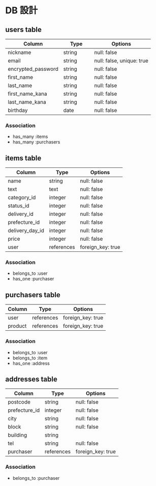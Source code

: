# DB 設計

## users table

| Column             | Type                | Options                  |
|--------------------|---------------------|--------------------------|
| nickname           | string              | null: false              |
| email              | string              | null: false, unique: true|
| encrypted_password | string              | null: false              |
| first_name         | string              | null: false              |
| last_name          | string              | null: false              |
| first_name_kana    | string              | null: false              |
| last_name_kana     | string              | null: false              |
| birthday           | date　　　           | null: false              |



### Association

* has_many :items
* has_many :purchasers



## items table

| Column                              | Type       | Options           |
|-------------------------------------|------------|-------------------|
| name                                | string     | null: false       |
| text                                | text       | null: false       |
| category_id                         | integer    | null: false       |
| status_id                           | integer    | null: false       |
| delivery_id                         | integer    | null: false       |
| prefecture_id                       | integer    | null: false       |
| delivery_day_id                     | integer    | null: false       |
| price                               | integer    | null: false       |
| user                                | references | foreign_key: true |


### Association

- belongs_to :user
- has_one :purchaser



## purchasers table

| Column      | Type       | Options           |
|-------------|------------|-------------------|
| user        | references | foreign_key: true |
| product     | references | foreign_key: true |


### Association

- belongs_to :user
- belongs_to :item
- has_one :address



## addresses table

| Column         | Type       | Options              |
|----------------|------------|----------------------|
| postcode       | string     | null: false          |
| prefecture_id  | integer    | null: false          |
| city           | string     | null: false          |
| block          | string     | null: false          |
| building       | string     |                      |
| tel            | string     | null: false          |
| purchaser      | references | foreign_key: true    |


### Association

- belongs_to :purchaser
